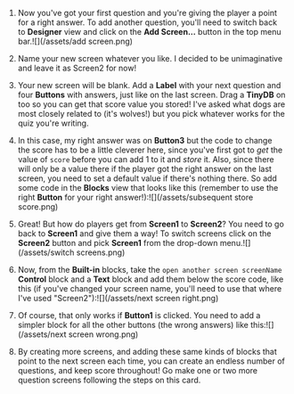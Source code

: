 1. Now you've got your first question and you're giving the player a point for a right answer. To add another question, you'll need to switch back to **Designer** view and click on the **Add Screen...** button in the top menu bar.![](/assets/add screen.png)
2. Name your new screen whatever you like. I decided to be unimaginative and leave it as Screen2 for now!
3. Your new screen will be blank. Add a **Label** with your next question and four **Buttons** with answers, just like on the last screen. Drag a **TinyDB** on too so you can get that score value you stored! I've asked what dogs are most closely related to (it's wolves!) but you pick whatever works for the quiz you're writing.
4. In this case, my right answer was on **Button3** but the code to change the score has to be a little cleverer here, since you've first got to *get* the value of `score` before you can add 1 to it and *store* it. Also, since there will only be a value there if the player got the right answer on the last screen, you need to set a default value if there's nothing there. So add some code in the **Blocks** view that looks like this (remember to use the right **Button** for your right answer!):![](/assets/subsequent store score.png)
5. Great! But how do players get from **Screen1** to **Screen2**? You need to go back to **Screen1** and give them a way! To switch screens click on the **Screen2** button and pick **Screen1** from the drop-down menu.![](/assets/switch screens.png)
6. Now, from the **Built-in** blocks, take the `open another screen screenName` **Control** block and a **Text** block and add them below the score code, like this (if you've changed your screen name, you'll need to use that where I've used "Screen2"):![](/assets/next screen right.png)
7. Of course, that only works if **Button1** is clicked. You need to add a simpler block for all the other buttons (the wrong answers) like this:![](/assets/next screen wrong.png)

8. By creating more screens, and adding these same kinds of blocks that point to the next screen each time, you can create an endless number of questions, and keep score throughout! Go make one or two more question screens following the steps on this card.
